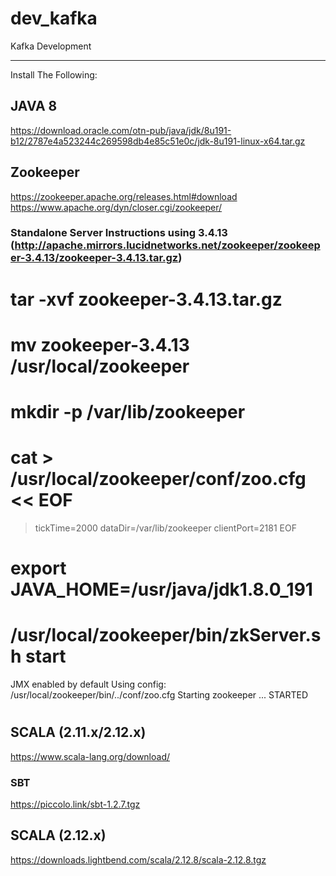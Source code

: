 # dev_kafka
Kafka Development

- - -
Install The Following:
## JAVA 8
https://download.oracle.com/otn-pub/java/jdk/8u191-b12/2787e4a523244c269598db4e85c51e0c/jdk-8u191-linux-x64.tar.gz

## Zookeeper
https://zookeeper.apache.org/releases.html#download
https://www.apache.org/dyn/closer.cgi/zookeeper/

### Standalone Server Instructions using 3.4.13 (http://apache.mirrors.lucidnetworks.net/zookeeper/zookeeper-3.4.13/zookeeper-3.4.13.tar.gz)
# tar -xvf zookeeper-3.4.13.tar.gz
# mv zookeeper-3.4.13 /usr/local/zookeeper
# mkdir -p /var/lib/zookeeper
# cat > /usr/local/zookeeper/conf/zoo.cfg << EOF
> tickTime=2000
> dataDir=/var/lib/zookeeper
> clientPort=2181
> EOF
# export JAVA_HOME=/usr/java/jdk1.8.0_191
# /usr/local/zookeeper/bin/zkServer.sh start

JMX enabled by default
Using config: /usr/local/zookeeper/bin/../conf/zoo.cfg
Starting zookeeper ... STARTED
#

## SCALA (2.11.x/2.12.x)
https://www.scala-lang.org/download/
### SBT
https://piccolo.link/sbt-1.2.7.tgz

## SCALA (2.12.x)
https://downloads.lightbend.com/scala/2.12.8/scala-2.12.8.tgz
